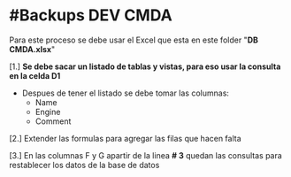 #Backups DEV CMDA
========================
Para este proceso se debe usar el Excel que esta en este folder "__DB CMDA.xlsx__"

[1.] __Se debe sacar un listado de tablas y vistas, para eso usar la consulta en la celda D1__ 
* Despues de tener el listado se debe tomar las columnas:
    * Name
    * Engine
    * Comment

[2.] Extender las formulas para agregar las filas que hacen falta

[3.] En las columnas F y G apartir de la linea **# 3** quedan las consultas para restablecer los datos de la base de datos   
